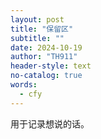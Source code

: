 ```yaml
---
layout: post
title: "保留区"
subtitle: ""
date: 2024-10-19
author: "TH911"
header-style: text
no-catalog: true
words:
  - cfy
---
```


用于记录想说的话。

